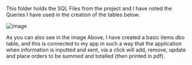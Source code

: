 This folder holds the SQL Files from the project and I have noted the Queries I have used in the creation of the tables below.

![image](https://user-images.githubusercontent.com/20317523/138116737-c5023d15-d1cd-4f45-875d-03adf168310c.png)


As you can also see in the image Above, I have created a basic items dbo table, and this is connected to my app in such a way that the application when information is inputted and sent, via a click will add, remove, update and place orders to be summed and totalled (then printed in pdf).

